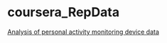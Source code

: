 # coursera_RepData
[Analysis of personal activity monitoring device data](https://github.com/hunt4naman/coursera_RepData/blob/master/Project-1/PA1_template.md)
